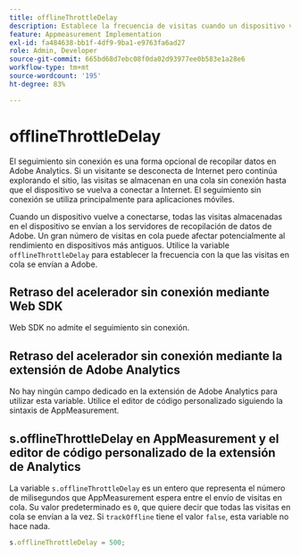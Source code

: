 ```yaml
---
title: offlineThrottleDelay
description: Establece la frecuencia de visitas cuando un dispositivo vuelve a conectarse.
feature: Appmeasurement Implementation
exl-id: fa484638-bb1f-4df9-9ba1-e9763fa6ad27
role: Admin, Developer
source-git-commit: 665bd68d7ebc08f0da02d93977ee0b583e1a28e6
workflow-type: tm+mt
source-wordcount: '195'
ht-degree: 83%

---
```


# offlineThrottleDelay

El seguimiento sin conexión es una forma opcional de recopilar datos en Adobe Analytics. Si un visitante se desconecta de Internet pero continúa explorando el sitio, las visitas se almacenan en una cola sin conexión hasta que el dispositivo se vuelva a conectar a Internet. El seguimiento sin conexión se utiliza principalmente para aplicaciones móviles.

Cuando un dispositivo vuelve a conectarse, todas las visitas almacenadas en el dispositivo se envían a los servidores de recopilación de datos de Adobe. Un gran número de visitas en cola puede afectar potencialmente al rendimiento en dispositivos más antiguos. Utilice la variable `offlineThrottleDelay` para establecer la frecuencia con la que las visitas en cola se envían a Adobe.

## Retraso del acelerador sin conexión mediante Web SDK

Web SDK no admite el seguimiento sin conexión.

## Retraso del acelerador sin conexión mediante la extensión de Adobe Analytics

No hay ningún campo dedicado en la extensión de Adobe Analytics para utilizar esta variable. Utilice el editor de código personalizado siguiendo la sintaxis de AppMeasurement.

## s.offlineThrottleDelay en AppMeasurement y el editor de código personalizado de la extensión de Analytics

La variable `s.offlineThrottleDelay` es un entero que representa el número de milisegundos que AppMeasurement espera entre el envío de visitas en cola. Su valor predeterminado es `0`, que quiere decir que todas las visitas en cola se envían a la vez. Si `trackOffline` tiene el valor `false`, esta variable no hace nada.

```js
s.offlineThrottleDelay = 500;
```
